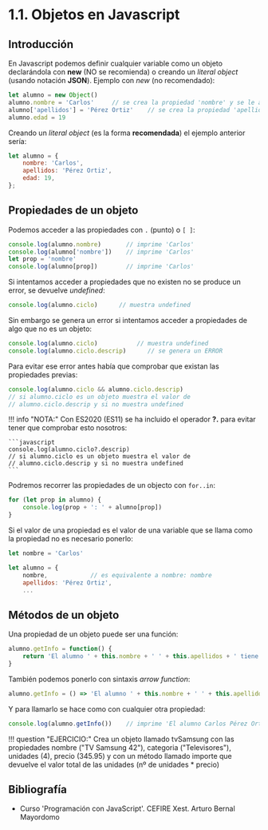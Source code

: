 # 1.1. Objetos en Javascript

## Introducción

En Javascript podemos definir cualquier variable como un objeto declarándola con **new** (NO se recomienda) o creando un _literal object_ (usando notación **JSON**). Ejemplo con _new_ (no recomendado):

```js linenums="1" 
let alumno = new Object()
alumno.nombre = 'Carlos'     // se crea la propiedad 'nombre' y se le asigna un valor
alumno['apellidos'] = 'Pérez Ortiz'    // se crea la propiedad 'apellidos'
alumno.edad = 19
```

Creando un _literal object_ (es la forma **recomendada**) el ejemplo anterior sería:

```js linenums="1"
let alumno = {
    nombre: 'Carlos',
    apellidos: 'Pérez Ortiz',
    edad: 19,
};
```

## Propiedades de un objeto

Podemos acceder a las propiedades con `.` (punto) o `[ ]`:

```js linenums="1"
console.log(alumno.nombre)       // imprime 'Carlos'
console.log(alumno['nombre'])    // imprime 'Carlos'
let prop = 'nombre'
console.log(alumno[prop])        // imprime 'Carlos'
```

Si intentamos acceder a propiedades que no existen no se produce un error, se devuelve _undefined_:

```javascript
console.log(alumno.ciclo)      // muestra undefined
```

Sin embargo se genera un error si intentamos acceder a propiedades de algo que no es un objeto:

```javascript
console.log(alumno.ciclo)           // muestra undefined
console.log(alumno.ciclo.descrip)      // se genera un ERROR
```

Para evitar ese error antes había que comprobar que existan las propiedades previas:

```javascript
console.log(alumno.ciclo && alumno.ciclo.descrip)
// si alumno.ciclo es un objeto muestra el valor de 
// alumno.ciclo.descrip y si no muestra undefined
```

!!! info "NOTA:"
    Con ES2020 (ES11) se ha incluido el operador **?.** para evitar tener que comprobar esto nosotros:

    ```javascript
    console.log(alumno.ciclo?.descrip)
    // si alumno.ciclo es un objeto muestra el valor de 
    // alumno.ciclo.descrip y si no muestra undefined
    ```

Podremos recorrer las propiedades de un objecto con `for..in`:

```js linenums="1"
for (let prop in alumno) {
    console.log(prop + ': ' + alumno[prop])
}
```

Si el valor de una propiedad es el valor de una variable que se llama como la propiedad no es necesario ponerlo:

```js linenums="1"
let nombre = 'Carlos'

let alumno = {
    nombre,            // es equivalente a nombre: nombre
    apellidos: 'Pérez Ortiz',
    ...
```

## Métodos de un objeto

Una propiedad de un objeto puede ser una función:

```js linenums="1"
alumno.getInfo = function() {
    return 'El alumno ' + this.nombre + ' ' + this.apellidos + ' tiene ' + this.edad + 'años'
}
```

También podemos ponerlo con sintaxis _arrow function_:
```js linenums="1"
alumno.getInfo = () => 'El alumno ' + this.nombre + ' ' + this.apellidos + ' tiene ' + this.edad + 'años'
```

Y para llamarlo se hace como con cualquier otra propiedad:
```javascript
console.log(alumno.getInfo())    // imprime 'El alumno Carlos Pérez Ortíz tiene 19 años'
```

!!! question "EJERCICIO:"
    Crea un objeto llamado tvSamsung con las propiedades nombre ("TV Samsung 42"), categoria ("Televisores"), unidades (4), precio (345.95) y con un método llamado importe que devuelve el valor total de las unidades (nº de unidades * precio)

## Bibliografía
* Curso 'Programación con JavaScript'. CEFIRE Xest. Arturo Bernal Mayordomo
